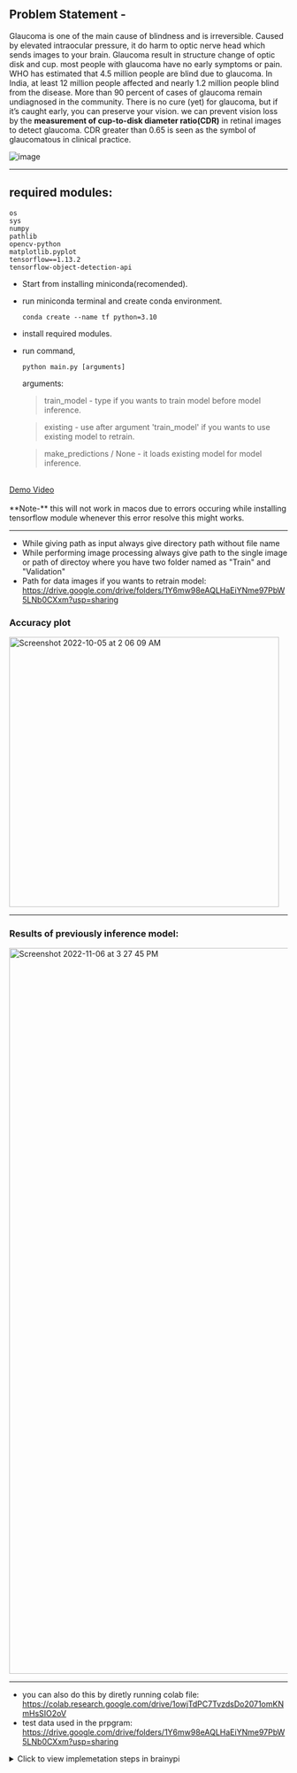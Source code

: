 ## Problem Statement -
Glaucoma is one of the main cause of blindness and is irreversible. Caused by elevated intraocular pressure, it do harm to optic nerve head which sends images to your brain. Glaucoma result in structure change of optic disk and cup. most people with glaucoma have no early symptoms or pain. WHO has estimated that 4.5 million people are blind due to glaucoma. In India, at least 12 million people affected and nearly 1.2 million people blind from the disease. More than 90 percent of cases of glaucoma remain undiagnosed in the community. There is no cure (yet) for glaucoma, but if it’s caught early, you can preserve your vision. we can prevent vision loss by the **measurement of cup-to-disk diameter ratio(CDR)** in retinal images to detect glaucoma. CDR greater than 0.65 is seen as the symbol of glaucomatous in clinical practice.


<img src = "https://www.mdpi.com/mathematics/mathematics-09-02237/article_deploy/html/images/mathematics-09-02237-g001-550.jpg"
     alt = "image"
     align = "middle">

---

## required modules:
	os
	sys
	numpy
	pathlib
	opencv-python
	matplotlib.pyplot
	tensorflow==1.13.2
	tensorflow-object-detection-api		
	

* Start from installing miniconda(recomended).
	
* run miniconda terminal and create conda environment.
	
	  conda create --name tf python=3.10
	  
* install required modules.
	
* run command,

	  python main.py [arguments]
	  
	arguments:
	> train_model - type if you wants to train model before model inference.
	
	> existing - use after argument 'train_model' if you wants to use existing model to retrain.

	> make_predictions / None - it loads existing model for model inference.
	
<br>
<a href="https://youtu.be/hpKa6J_U2fw">Demo Video</a>
<br><br>
**Note-** this will not work in macos due to errors occuring while installing tensorflow module whenever this error resolve this might works.

---


* While giving path as input always give directory path without file name
* While performing image processing always give path to the single image or path of directoy where you have two folder named as "Train" and "Validation"
* Path for data images if you wants to retrain model: https://drive.google.com/drive/folders/1Y6mw98eAQLHaEiYNme97PbW5LNb0CXxm?usp=sharing

### Accuracy plot
<img width="488" alt="Screenshot 2022-10-05 at 2 06 09 AM" src="https://user-images.githubusercontent.com/100432854/201436678-241b3fcb-e960-4116-9930-caf96304c17d.png">

---

### Results of previously inference model:
<img width="1312" alt="Screenshot 2022-11-06 at 3 27 45 PM" src="https://user-images.githubusercontent.com/100432854/201436836-0a60deee-0161-4eb3-9120-c61c76dc5c60.png">

---

* you can also do this by diretly running colab file: https://colab.research.google.com/drive/1owjTdPC7TvzdsDo2071omKNmHsSIO2oV
* test data used in the prpgram: https://drive.google.com/drive/folders/1Y6mw98eAQLHaEiYNme97PbW5LNb0CXxm?usp=sharing

<details>

* Clone the repositoy in brainypi.
* Change directory to Glaucoma Detection(remove space from directory name if any).
* Run following commands in brainypi(before this you must have docker installed).

		docker build -f dockerfile -t proj:GlaucomaDetection ~/GlaucomaDetection/

		docker run -ti {projectName|projID}

* The container will run in interactive mode, perfrom actions as given in menu(appears after running container), initialy the container doesn't have any model so start by training model or add the model from the link given in 1.

> project file size: 3.23 GB <br>
> project file size with added model: 3.23 + 2.65 GB

<summary>Click to view implemetation steps in brainypi</summary>
</details>
